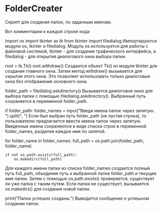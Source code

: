 # FolderCreater
Скрипт для создания папок, по заданным именам.

Вот комментарии к каждой строке кода:

import os
import tkinter as tk
from tkinter import filedialog
Импортируются модули os, tkinter и filedialog. Модуль os используется для работы с файловой системой, tkinter - для создания графического интерфейса, а filedialog - для открытия диалогового окна выбора папки.

root = tk.Tk()
root.withdraw()
Создается объект Tk() из модуля tkinter для создания главного окна. Затем метод withdraw() вызывается для скрытия этого окна. Это позволяет использовать только диалоговые окна без отображения основного окна.

folder_path = filedialog.askdirectory()
Вызывается диалоговое окно для выбора папки с помощью filedialog.askdirectory(). Выбранный путь сохраняется в переменной folder_path.

if folder_path:
    folder_names = input("Введи имена папок через запятую: ").split(", ")
Если был выбран путь folder_path (не пустая строка), то пользователю предлагается ввести имена папок через запятую. Введенные имена сохраняются в виде списка строк в переменной folder_names, разделяя каждое имя по запятой.

for folder_name in folder_names:
    full_path = os.path.join(folder_path, folder_name)
        
    if not os.path.exists(full_path):
        os.makedirs(full_path)
Для каждого имени папки из списка folder_names создается полный путь full_path, объединяя путь к выбранной папке folder_path и текущее имя папки. Затем с помощью os.path.exists() проверяется, существует ли уже папка с таким путем. Если папки не существует, вызывается os.makedirs() для создания новой папки.

print("Папки успешно созданы.")
Выводится сообщение о успешном создании папок.
